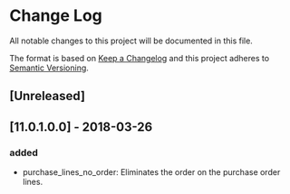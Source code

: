 # Change Log
All notable changes to this project will be documented in this file.

The format is based on [Keep a Changelog](http://keepachangelog.com/)
and this project adheres to [Semantic Versioning](http://semver.org/).

## [Unreleased]

## [11.0.1.0.0] - 2018-03-26
### added
- purchase_lines_no_order: Eliminates the order on the purchase order lines.
